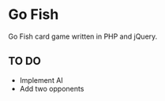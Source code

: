 # Go Fish

Go Fish card game written in PHP and jQuery.

## TO DO

* Implement AI
* Add two opponents
